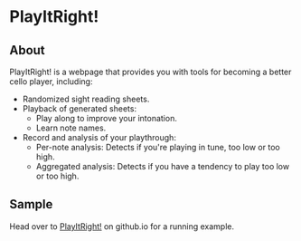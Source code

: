 # PlayItRight!

## About

PlayItRight! is a webpage that provides you with tools for becoming a better cello player, including:

- Randomized sight reading sheets.
- Playback of generated sheets:
    - Play along to improve your intonation.
    - Learn note names.
- Record and analysis of your playthrough:
    - Per-note analysis: Detects if you're playing in tune, too low or too high.
    - Aggregated analysis: Detects if you have a tendency to play too low or too high.

## Sample

Head over to [PlayItRight!](https://daniel-andersen.github.io/PlayItRight/) on github.io for a running example.
